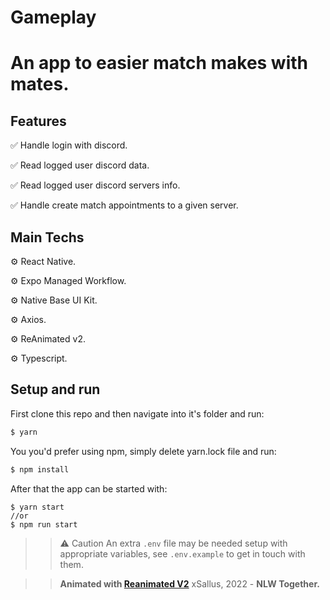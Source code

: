 # Gameplay

# An app to easier match makes with mates.


## Features

✅  Handle login with discord.

✅  Read logged user discord data.

✅  Read logged user discord servers info.

✅  Handle create match appointments to a given server.


## Main Techs

⚙️  React Native.

⚙️  Expo Managed Workflow.

⚙️  Native Base UI Kit.

⚙️  Axios.

⚙️  ReAnimated v2.

⚙️  Typescript.


## Setup and run

First clone this repo and then navigate into it's folder and run:
```bash
$ yarn
```

You you'd prefer using npm, simply delete yarn.lock file and run:
```bash
$ npm install
```
After that the app can be started with:
```
$ yarn start 
//or
$ npm run start
```


>> ⚠️  Caution
>> An extra `.env` file may be needed setup with appropriate variables, see `.env.example` to get in touch with them.


>> **Animated with [Reanimated V2]()**
>> xSallus, 2022 - **NLW Together.**
